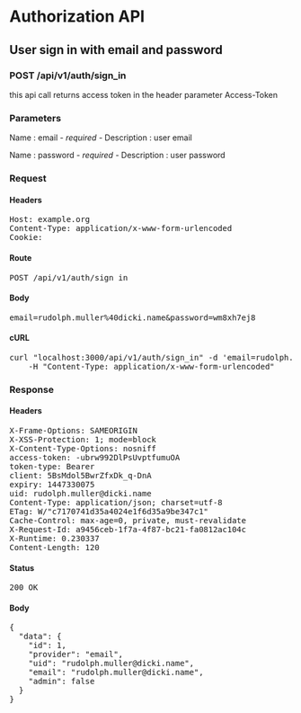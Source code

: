 # Authorization API

## User sign in with email and password

### POST /api/v1/auth/sign_in

this api call returns access token in the header parameter Access-Token

### Parameters

Name : email *- required -*
Description : user email

Name : password *- required -*
Description : user password

### Request

#### Headers

<pre>Host: example.org
Content-Type: application/x-www-form-urlencoded
Cookie: </pre>

#### Route

<pre>POST /api/v1/auth/sign_in</pre>

#### Body

<pre>email=rudolph.muller%40dicki.name&password=wm8xh7ej8</pre>

#### cURL

<pre class="request">curl &quot;localhost:3000/api/v1/auth/sign_in&quot; -d &#39;email=rudolph.muller%40dicki.name&amp;password=wm8xh7ej8&#39; -X POST \
	-H &quot;Content-Type: application/x-www-form-urlencoded&quot;</pre>

### Response

#### Headers

<pre>X-Frame-Options: SAMEORIGIN
X-XSS-Protection: 1; mode=block
X-Content-Type-Options: nosniff
access-token: -ubrw992DlPsUvptfumuOA
token-type: Bearer
client: 5BsMdol5BwrZfxDk_q-DnA
expiry: 1447330075
uid: rudolph.muller@dicki.name
Content-Type: application/json; charset=utf-8
ETag: W/&quot;c7170741d35a4024e1f6d35a9be347c1&quot;
Cache-Control: max-age=0, private, must-revalidate
X-Request-Id: a9456ceb-1f7a-4f87-bc21-fa0812ac104c
X-Runtime: 0.230337
Content-Length: 120</pre>

#### Status

<pre>200 OK</pre>

#### Body

<pre>{
  "data": {
    "id": 1,
    "provider": "email",
    "uid": "rudolph.muller@dicki.name",
    "email": "rudolph.muller@dicki.name",
    "admin": false
  }
}</pre>
